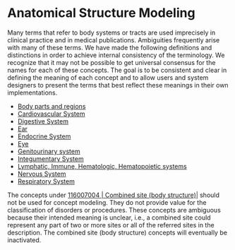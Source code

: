# Anatomical Structure Modeling

Many terms that refer to body systems or tracts are used imprecisely in clinical practice and in medical publications. Ambiguities frequently arise with many of these terms. We have made the following definitions and distinctions in order to achieve internal consistency of the terminology. We recognize that it may not be possible to get universal consensus for the names for each of these concepts. The goal is to be consistent and clear in defining the meaning of each concept and to allow users and system designers to present the terms that best reflect these meanings in their own implementations.

  * [Body parts and regions](?section=body-parts-and-regions#body-parts-and-regions)
  * [Cardiovascular System](?section=cardiovascular-system#cardiovascular-system)
  * [Digestive System](?section=digestive-system#digestive-system)
  * [Ear](?section=ear#ear)
  * [Endocrine System](?section=endocrine-system#endocrine-system)
  * [Eye](?section=eye#eye)
  * [Genitourinary system](?section=genitourinary-system#genitourinary-system)
  * [Integumentary System](?section=integumentary-system#integumentary-system)
  * [Lymphatic, Immune, Hematologic, Hematopoietic systems](?section=174690299html--musculoskeletal-systemmusculoskeletal-system#174690299html--musculoskeletal-systemmusculoskeletal-system)
  * [Nervous System](?section=nervous-system#nervous-system)
  * [Respiratory System](?section=respiratory-system#respiratory-system)

The concepts under [ 116007004 | Combined site (body structure)|](http://snomed.info/id/116007004 "116007004 | Combined site \(body structure\) |") should not be used for concept modeling. They do not provide value for the classification of disorders or procedures. These concepts are ambiguous because their intended meaning is unclear, i.e., a combined site could represent any part of two or more sites or all of the referred sites in the description. The combined site (body structure) concepts will eventually be inactivated.

  

